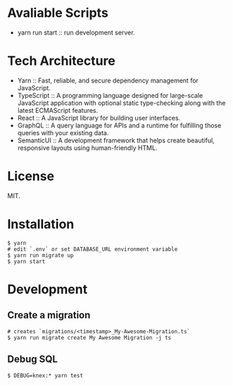 # Avaliable Scripts
- yarn run start :: run development server.

# Tech Architecture
- Yarn :: Fast, reliable, and secure dependency management for JavaScript.
- TypeScript :: A programming language designed for large-scale JavaScript application with optional static type-checking along with the latest ECMAScript features.
- React :: A JavaScript library for building user interfaces.
- GraphQL :: A query language for APIs and a runtime for fulfilling those queries with your existing data.
- SemanticUI :: A development framework that helps create beautiful, responsive layouts using human-friendly HTML.

# License
MIT.

Installation
===

```
$ yarn
# edit `.env` or set DATABASE_URL environment variable
$ yarn run migrate up
$ yarn start
```

Development
===

## Create a migration

```
# creates `migrations/<timestamp>_My-Awesome-Migration.ts`
$ yarn run migrate create My Awesome Migration -j ts
```

## Debug SQL

```
$ DEBUG=knex:* yarn test
```
